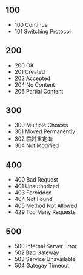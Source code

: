 

## 100

- 100 Continue
- 101 Switching Protocol 

## 200

- 200 OK
- 201 Created
- 202 Accepted
- 204 No Content
- 206 Partial Content

## 300

- 300 Multiple Choices
- 301 Moved Permanently
- 302 临时重定向
- 304 Not Modified

## 400

- 400 Bad Request
- 401 Unauthorized
- 403 Forbidden
- 404 Not Found
- 405 Method Not Allowed
- 429 Too Many Requests

## 500

- 500 Internal Server Error
- 502 Bad Gateway
- 503 Service Unavailable
- 504 Gategay Timeout